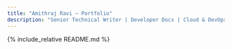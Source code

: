 ```yaml
---
title: "Amithraj Ravi — Portfolio"
description: "Senior Technical Writer | Developer Docs | Cloud & DevOps"
---
```


{% include_relative README.md %}


